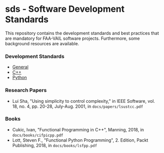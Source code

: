 # sds - Software Development Standards

This repository contains the development standards and best practices that are mandatory for FAA-VAIL software projects.
Furthermore, some background resources are available.

### Development Standards

- [General](best_practises_software_development.md)
- [C++](best_practises_cpp.md)
- [Python](best_practises_python.md)

### Research Papers

- Lui Sha, "Using simplicity to control complexity," in IEEE Software, vol. 18, no. 4, pp. 20-28, July-Aug. 2001, in `docs/papers/lsustcc.pdf`

### Books

- Cukic, Ivan, "Functional Programming in C++", Manning, 2018, in `docs/books/cifpicpp.pdf`
- Lott, Steven F., "Functional Python Programming", 2. Edition, Packt Publishing, 2018, in `docs/books/lsfpp.pdf`

